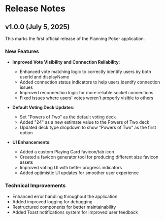 # Release Notes

## v1.0.0 (July 5, 2025)

This marks the first official release of the Planning Poker application.

### New Features

- **Improved Vote Visibility and Connection Reliability**:
  - Enhanced vote matching logic to correctly identify users by both userId and displayName
  - Added connection status indicators to help users identify connection issues
  - Improved reconnection logic for more reliable socket connections
  - Fixed issues where users' votes weren't properly visible to others

- **Default Voting Deck Updates**:
  - Set "Powers of Two" as the default voting deck
  - Added "24" as a new estimate value to the Powers of Two deck
  - Updated deck type dropdown to show "Powers of Two" as the first option

- **UI Enhancements**:
  - Added a custom Playing Card favicon/tab icon
  - Created a favicon generator tool for producing different size favicon assets
  - Improved voting UI with better progress indicators
  - Added optimistic UI updates for smoother user experience

### Technical Improvements

- Enhanced error handling throughout the application
- Added improved logging for debugging
- Restructured components for better maintainability
- Added Toast notifications system for improved user feedback
